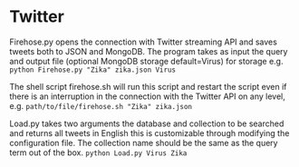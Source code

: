 # Twitter

Firehose.py opens the connection with Twitter streaming API and saves tweets both to JSON and MongoDB.
The program takes as input the query and output file (optional MongoDB storage default=Virus) for storage
e.g. 
`python Firehose.py "Zika" zika.json Virus`

The shell script firehose.sh will run this script and restart the script even if there is an interruption
in the connection with the Twitter API on any level, e.g.
`path/to/file/firehose.sh "Zika" zika.json`

Load.py takes two arguments the database and collection to be searched and returns all tweets in English this
is customizable through modifying the configuration file. The collection name should be the same as the query
term out of the box.
`python Load.py Virus Zika`
